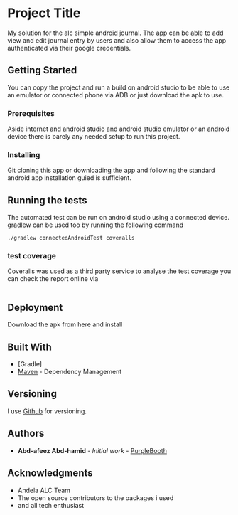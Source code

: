 # Project Title

My solution for the alc simple android journal. The app can be able to add view and edit journal entry by users and also allow them to access the app authenticated via their google credentials.

## Getting Started

You can copy the project and run a build on android studio to be able to use an emulator or connected phone via ADB or just download the apk to use.

### Prerequisites

Aside internet and android studio and android studio emulator or an android device there is barely any needed setup to run this project.


### Installing

Git cloning this app or downloading the app and following the standard android app installation guied is sufficient.

## Running the tests

The automated test can be run on android studio using a connected device.
gradlew can be used too by running the following command

```
./gradlew connectedAndroidTest coveralls
```

### test coverage

Coveralls was used as a third party service to analyse the test coverage you can check the report online via

```     https://coveralls.io/github/Itsdenty/Journal-App
```

## Deployment

Download the apk from here and install

## Built With

* [Gradle]
* [Maven](https://maven.apache.org/) - Dependency Management


## Versioning

I use [Github](http://github.com/) for versioning. 

## Authors

* **Abd-afeez Abd-hamid** - *Initial work* - [PurpleBooth](https://github.com/PurpleBooth)


## Acknowledgments

* Andela ALC Team
* The open source contributors to the packages i used
* and all tech enthusiast
